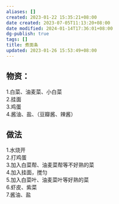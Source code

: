 ```yaml
---
aliases: []
created: 2023-01-22 15:35:21+08:00
date created: 2023-07-05T11:13:20+08:00
date modified: 2024-01-14T17:36:01+08:00
dg-publish: true
tags: []
title: 煮面条
updated: 2023-01-26 15:53:49+08:00
---
```


## 物资：
1.白菜、油麦菜、小白菜  
2.挂面  
3.鸡蛋  
4.酱油、盐、（豆瓣酱、辣酱）

## 做法
1.水烧开  
2.打鸡蛋  
3.加入白菜帮、油麦菜帮等不好熟的菜  
4.加入挂面，搅匀  
5.加入白菜叶、油麦菜叶等好熟的菜  
6.虾皮、紫菜  
7.酱油、盐